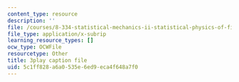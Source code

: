 ```yaml
---
content_type: resource
description: ''
file: /courses/8-334-statistical-mechanics-ii-statistical-physics-of-fields-spring-2014/5c1ff828a6a0535e6ed9eca4f648a7f0_bMnpf0s-mAk.srt
file_type: application/x-subrip
learning_resource_types: []
ocw_type: OCWFile
resourcetype: Other
title: 3play caption file
uid: 5c1ff828-a6a0-535e-6ed9-eca4f648a7f0
---
```

